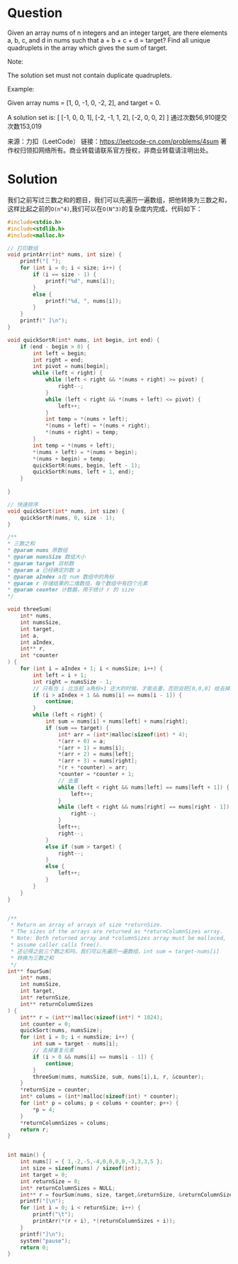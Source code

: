 # Question

Given an array nums of n integers and an integer target, are there elements a, b, c, and d in nums such that a + b + c + d = target? Find all unique quadruplets in the array which gives the sum of target.

Note:

The solution set must not contain duplicate quadruplets.

Example:

Given array nums = [1, 0, -1, 0, -2, 2], and target = 0.

A solution set is:
[
  [-1,  0, 0, 1],
  [-2, -1, 1, 2],
  [-2,  0, 0, 2]
]
通过次数56,910提交次数153,019

来源：力扣（LeetCode）
链接：https://leetcode-cn.com/problems/4sum
著作权归领扣网络所有。商业转载请联系官方授权，非商业转载请注明出处。



# Solution

我们之前写过三数之和的题目，我们可以先遍历一遍数组，把他转换为三数之和，这样比起之前的`O(n^4)`,我们可以在`O(N^3)`的复杂度内完成，代码如下：

```c
#include<stdio.h>
#include<stdlib.h>
#include<malloc.h>

// 打印数组
void printArr(int* nums, int size) {
	printf("[ ");
	for (int i = 0; i < size; i++) {
		if (i == size - 1) {
			printf("%d", nums[i]);
		}
		else {
			printf("%d, ", nums[i]);
		}
	}
	printf(" ]\n");
}

void quickSortR(int* nums, int begin, int end) {
	if (end - begin > 0) {
		int left = begin;
		int right = end;
		int pivot = nums[begin];
		while (left < right) {
			while (left < right && *(nums + right) >= pivot) {
				right--;
			}
			while (left < right && *(nums + left) <= pivot) {
				left++;
			}
			int temp = *(nums + left);
			*(nums + left) = *(nums + right);
			*(nums + right) = temp;
		}
		int temp = *(nums + left);
		*(nums + left) = *(nums + begin);
		*(nums + begin) = temp;
		quickSortR(nums, begin, left - 1);
		quickSortR(nums, left + 1, end);
	}
	
}

// 快速排序
void quickSort(int* nums, int size) {
	quickSortR(nums, 0, size - 1);
}

/**
* 三数之和
* @param nums 原数组
* @param numsSize 数组大小
* @param target 目标数
* @param a 已经确定的数 a
* @param aIndex a在 num 数组中的角标
* @param r 存储结果的二维数组，每个数组中有四个元素
* @param counter 计数器，用于统计 r 的 size
*/

void threeSum(
	int* nums,
	int numsSize,
	int target,
	int a,
	int aIndex,
	int** r,
	int *counter
) {
	for (int i = aIndex + 1; i < numsSize; i++) {
		int left = i + 1;
		int right = numsSize - 1;
		// 只有当 i 比当前 a角标+1 还大的时候，才能去重，否则会把[0,0,0] 给去掉的
		if (i > aIndex + 1 && nums[i] == nums[i - 1]) {
			continue;
		}
		while (left < right) {
			int sum = nums[i] + nums[left] + nums[right];
			if (sum == target) {
				int* arr = (int*)malloc(sizeof(int) * 4);
				*(arr + 0) = a;
				*(arr + 1) = nums[i];
				*(arr + 2) = nums[left];
				*(arr + 3) = nums[right];
				*(r + *counter) = arr;
				*counter = *counter + 1;
				// 去重
				while (left < right && nums[left] == nums[left + 1]) {
					left++;
				}
				while (left < right && nums[right] == nums[right - 1]) {
					right--;
				}
				left++;
				right--;
			}
			else if (sum > target) {
				right--;
			}
			else {
				left++;
			}
		}
	}
}


/**
 * Return an array of arrays of size *returnSize.
 * The sizes of the arrays are returned as *returnColumnSizes array.
 * Note: Both returned array and *columnSizes array must be malloced, 
 * assume caller calls free().
 * 还记得之前三个数之和吗，我们可以先遍历一遍数组，int sum = target-nums[i]
 * 转换为三数之和
 */
int** fourSum(
	int* nums, 
	int numsSize, 
	int target, 
	int* returnSize, 
	int** returnColumnSizes
) {
	int** r = (int**)malloc(sizeof(int*) * 1024);
	int counter = 0;
	quickSort(nums, numsSize);
	for (int i = 0; i < numsSize; i++) {
		int sum = target - nums[i];
		// 去掉重复元素
		if (i > 0 && nums[i] == nums[i - 1]) {
			continue;
		}
		threeSum(nums, numsSize, sum, nums[i],i, r, &counter);
	}
	*returnSize = counter;
	int* colums = (int*)malloc(sizeof(int) * counter);
	for (int* p = colums; p < colums + counter; p++) {
		*p = 4;
	}
	*returnColumnSizes = colums;
	return r;
}


int main() {
	int nums[] = { 1,-2,-5,-4,0,0,0,0,-3,3,3,5 };
	int size = sizeof(nums) / sizeof(int);
	int target = 0;
	int returnSize = 0;
	int* returnColumnSizes = NULL;
	int** r = fourSum(nums, size, target,&returnSize, &returnColumnSizes);
	printf("[\n");
	for (int i = 0; i < returnSize; i++) {
		printf("\t");
		printArr(*(r + i), *(returnColumnSizes + i));
	}
	printf("]\n");
	system("pause");
	return 0;
}
```
